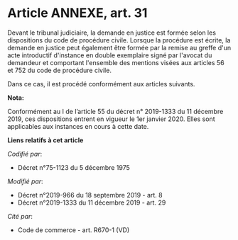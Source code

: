 # Article ANNEXE, art. 31

Devant le tribunal judiciaire, la demande en justice est formée selon les dispositions du code de procédure civile. Lorsque
la procédure est écrite, la demande en justice peut également être formée par la remise au greffe d'un acte introductif
d'instance en double exemplaire signé par l'avocat du demandeur et comportant l'ensemble des mentions visées aux articles 56
et 752 du code de procédure civile.

Dans ce cas, il est procédé conformément aux articles suivants.

**Nota:**

Conformément au I de l’article 55 du décret n° 2019-1333 du 11 décembre 2019, ces dispositions entrent en vigueur le 1er
janvier 2020. Elles sont applicables aux instances en cours à cette date.

**Liens relatifs à cet article**

_Codifié par_:

  - Décret n°75-1123 du 5 décembre 1975

_Modifié par_:

  - Décret n°2019-966 du 18 septembre 2019 - art. 8
  - Décret n°2019-1333 du 11 décembre 2019 - art. 29

_Cité par_:

  - Code de commerce - art. R670-1 (VD)

